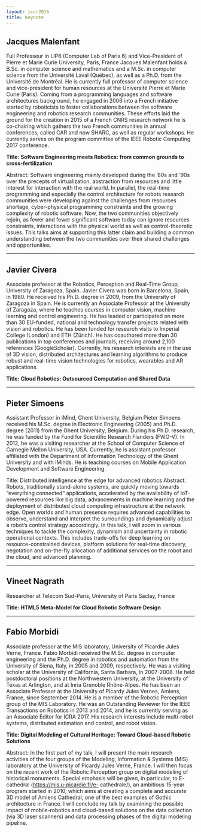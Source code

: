 ```yaml
---
layout: iccr2016
title: Keynote
---
```


## Jacques Malenfant

Full Professeur in LIP6 (Computer Lab of Paris 6) and Vice-President of Pierre et Marie Curie University, Paris, France
Jacques Malenfant holds a B.Sc. in computer science and mathematics and a M.Sc. in computer science from the Université Laval (Québec), as well as a Ph.D. from the Université de Montréal. He is currently full professor of computer science and vice-president for human resources at the Université Pierre et Marie Curie (Paris). Coming from a programming languages and software architectures background, he engaged in 2006 into a French initiative started by roboticists to foster collaborations between the software engineering and robotics research communities. These efforts laid the ground for the creation in 2015 of a French CNRS research network he is co-chairing which gathers the two French communities in annual conferences, called CAR and now SHARC, as well as regular workshops. He currently serves on the program committee of the IEEE Robotic Computing 2017 conference.

**Title: Software Engineering meets Robotics: from common grounds to cross-fertilization**

Abstract: Software engineering mainly developed during the ’80s and ’90s over the precepts of virtualization, abstraction from resources and little interest for interaction with the real world. In parallel, the real-time programming and especially the control architecture for robots research communities were developing against the challenges from resources shortage, cyber-physical programming constraints and the growing complexity of robotic software. Now, the two communities objectively rejoin, as fewer and fewer significant software today can ignore resources constraints, interactions with the physical world as well as control-theoretic issues. This talks aims at supporting this latter claim and building a common understanding between the two communities over their shared challenges and opportunities.

---
>

## Javier Civera

Associate professor at the Robotics, Perception and Real-Time Group, University of Zaragoza, Spain.
Javier Civera was born in Barcelona, Spain, in 1980. He received his Ph.D. degree in 2009, from the University of Zaragoza in Spain. He is currently an Associate Professor at the University of Zaragoza, where he teaches courses in computer vision, machine learning and control engineering. He has leaded or participated on more than 30 EU-funded, national and technology transfer projects related with vision and robotics. He has been funded for research visits to Imperial College (London) and ETH (Zürich). He has coauthored more than 30 publications in top conferences and journals, receiving around 2,100 references (GoogleScholar). Currently, his research interests are in the use of 3D vision, distributed architectures and learning algorithms to produce robust and real-time vision technologies for robotics, wearables and AR applications.

**Title: Cloud Robotics: Outsourced Computation and Shared Data**

---
>

## Pieter Simoens

Assistant Professor in iMind, Ghent University, Belgium
Pieter Simoens received his M.Sc. degree in Electronic Engineering (2005) and Ph.D. degree (2011) from the Ghent University, Belgium. During his Ph.D. research, he was funded by the Fund for Scientific Research Flanders (FWO-V). In 2012, he was a visiting researcher at the School of Computer Science of Carnegie Mellon University, USA. Currently, he is assistant professor affiliated with the Department of Information Technology of the Ghent University and with iMinds. He is teaching courses on Mobile Application Development and Software Engineering.

Title: Distributed intelligence at the edge for advanced robotics
Abstract: Robots, traditionally stand-alone systems, are quickly moving towards “everything connected” applications, accelerated by the availability of IoT-powered resources like big data, advancements in machine learning and the deployment of distributed cloud computing infrastructure at the network edge. Open worlds and human presence requires advanced capabilities to observe, understand and interpret the surroundings and dynamically adjust a robot’s control strategy accordingly. In this talk, I will zoom in various techniques to tackle the complexity, dynamism and uncertainty in robotic operational contexts. This includes trade-offs for deep learning on resource-constrained devices, platform solutions for real-time discovery, negotation and on-the-fly allocation of additional services on the robot and the cloud, and advanced planning.

---
>

## Vineet Nagrath

Researcher at Telecom Sud-Paris, University of Paris Saclay, France

**Title: HTML5 Meta-Model for Cloud Robotic Software Design**

---
>

## Fabio Morbidi

Associate professor at the MIS laboratory, University of Picardie Jules Verne, France.
Fabio Morbidi received the M.Sc. degree in computer engineering and the Ph.D. degree in robotics and automation from the University of Siena, Italy, in 2005 and 2009, respectively. He was a visiting scholar at the University of California, Santa Barbara, in 2007-2008. He held postdoctoral positions at the Northwestern University, at the University of Texas at Arlington, and at Inria Grenoble Rhône-Alpes. He has been an Associate Professor at the University of Picardy Jules Vernes, Amiens, France, since September 2014. He is a member of the Robotic Perception group of the MIS Laboratory. He was an Outstanding Reviewer for the IEEE Transactions on Robotics in 2013 and 2014, and he is currently serving as an Associate Editor for ICRA 2017. His research interests include multi-robot systems, distributed estimation and control, and robot vision.

**Title: Digital Modeling of Cultural Heritage: Toward Cloud-based Robotic Solutions**

Abstract: In the first part of my talk, I will present the main research activities of the four groups of the Modeling, Information & Systems (MIS) laboratory at the University of Picardy Jules Verne, France. I will then focus on the recent work of the Robotic Perception group on digital modeling of historical monuments. Special emphasis will be given, in particular, to E-cathedral (https://mis.u-picardie.fr/e- cathedrale/), an ambitious 15-year program started in 2010, which aims at creating a complete and accurate 3D model of Amiens Cathedral, one of the best examples of Gothic architecture in France. I will conclude my talk by examining the possible impact of mobile-robotics and cloud-based solutions on the data collection (via 3D laser scanners) and data processing phases of the digital modeling pipeline.

